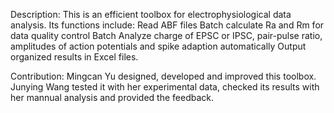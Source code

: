 Description:
This is an efficient toolbox for electrophysiological data analysis.
Its functions include:
Read ABF files
Batch calculate Ra and Rm for data quality control
Batch Analyze charge of EPSC or IPSC, pair-pulse ratio, amplitudes of action potentials and spike adaption automatically
Output organized results in Excel files.

Contribution:
Mingcan Yu designed, developed and improved this toolbox.
Junying Wang tested it with her experimental data, checked its results with her mannual analysis and provided the feedback.
